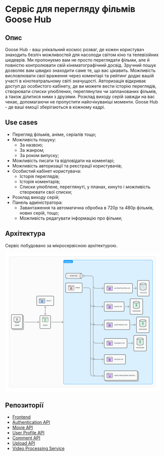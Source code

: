 # Сервіс для перегляду фільмів Goose Hub

## Опис

Goose Hub - ваш унікальний космос розваг, де кожен користувач знаходить безліч можливостей для насолоди світом 
кіно та телевізійних шедеврів. 
Ми пропонуємо вам не просто переглядати фільми, але й повністю контролювати свій кінематографічний досвід. 
Зручний пошук дозволяє вам швидко знаходити саме те, що вас цікавить. 
Можливість висловлювати свої враження через коментарі та рейтинг додає вашій участі в кінотеатральному світі значущості. 
Авторизація відкриває доступ до особистого кабінету, де ви можете вести історію переглядів, створювати списки улюблених, 
переглянутих чи запланованих фільмів, а також ділитися ними з друзями. 
Розклад виходу серій завжди на вас чекає, допомагаючи не пропустити найочікуваніші моменти.
Goose Hub - де ваші емоції зберігаються в кожному кадрі.

## Use cases
- Перегляд фільмів, аніме, серіалів тощо;
- Можливість пошуку:
    - За назвою;
    - За жанром;
    - За роком випуску;
- Можливість писати та відповідати на коментарі;
- Можливість авторизації та реєстрації користувачів; 
- Особистий кабінет користувача:
    - Історія переглядів;
    - Історія коментарів;
    - Списки улюблене, переглянуті, у планах, кинуто і можливість створювати свої списки;
- Розклад виходу серій;
- Панель адміністратора:
    - Завантаження та автоматична обробка в 720p та 480p фільмів, нових серій, тощо;
    - Можливість редагувати інформацію про фільми;

## Архітектура

Сервіс побудовано за мікросервісною архітектурою.

![Архітектура](assets/image.png)

## Репозиторії

- [Frontend](https://github.com/Navatusein/Goose-Hub-Frontend)
- [Authentication API](https://github.com/Navatusein/Goose-Hub-Authentication-API)
- [Movie API](https://github.com/Navatusein/Goose-Hub-Movie-API)
- [User Profile API](https://github.com/Navatusein/Goose-Hub-User-Profile-API)
- [Comment API](https://github.com/Navatusein/Goose-Hub-Comment-API)
- [Upload API](https://github.com/Navatusein/Goose-Hub-Upload-API)
- [Video Processing Service](https://github.com/Navatusein/Goose-Hub-Video-Processing-Service)